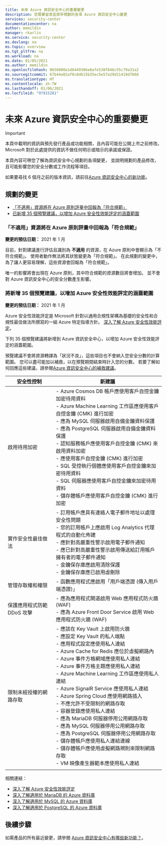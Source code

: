 ```yaml
---
title: 未來 Azure 資訊安全中心的重要變更
description: 您需要留意並提早規劃的各項 Azure 資訊安全中心變更
services: security-center
documentationcenter: na
author: memildin
manager: rkarlin
ms.service: security-center
ms.devlang: na
ms.topic: overview
ms.tgt_pltfrm: na
ms.workload: na
ms.date: 01/05/2021
ms.author: memildin
ms.openlocfilehash: 0656000a1d6449306e8afe538f846c55c79a31a2
ms.sourcegitcommit: 67b44a02af0c8d615b35ec5e57a29d21419d7668
ms.translationtype: HT
ms.contentlocale: zh-TW
ms.lasthandoff: 01/06/2021
ms.locfileid: "97915281"
---
```

# <a name="important-upcoming-changes-to-azure-security-center"></a>未來 Azure 資訊安全中心的重要變更

> [!IMPORTANT]
> 本頁中載明的資訊與預先發行產品或功能相關，且內容可能在公開上市之前修改。 Microsoft 對於此處提供的資訊不做任何明示或暗示的承諾或保證。

本頁內容可帶您了解為資訊安全中心規劃的各項變更， 並說明規劃的產品修改，且可能影響您的安全分數或工作流程等項目。

如果要尋找 6 個月之前的版本資訊，請前往[Azure 資訊安全中心的新功能](release-notes.md)。


## <a name="planned-changes"></a>規劃的變更

- [「不適用」資源將在 Azure 原則評量中回報為「符合規範」](#not-applicable-resources-to-be-reported-as-compliant-in-azure-policy-assessments)
- [已新增 35 個預覽建議，以增加 Azure 安全性效能評定的涵蓋範圍](#35-preview-recommendations-being-added-to-increase-coverage-of-azure-security-benchmark)

### <a name="not-applicable-resources-to-be-reported-as-compliant-in-azure-policy-assessments"></a>「不適用」資源將在 Azure 原則評量中回報為「符合規範」

**變更的預估日期：** 2021 年 1 月

目前，針對建議進行評估且識別為 **不適用** 的資源，在 Azure 原則中會顯示為「不符合規範」。 使用者動作無法將其狀態變更為「符合規範」。 在此規劃的變更中，為了讓人更容易理解，這些資源會回報為「符合規範」。

唯一的影響將會出現在 Azure 原則，其中符合規範的資源數目將會增加。 並不會對 Azure 資訊安全中心的安全分數產生影響。

### <a name="35-preview-recommendations-being-added-to-increase-coverage-of-azure-security-benchmark"></a>將新增 35 個預覽建議，以增加 Azure 安全性效能評定的涵蓋範圍

**變更的預估日期：** 2021 年 1 月

Azure 安全性效能評定是 Microsoft 針對以通用合規性架構為基礎的安全性和合規性最佳做法所撰寫的一組 Azure 特定指導方針。 [深入了解 Azure 安全性效能評定](../security/benchmarks/introduction.md)。

下列 35 個預覽建議將新增到 Azure 資訊安全中心，以增加 Azure 安全性效能評定的涵蓋範圍。

預覽建議不會將資源轉譯為「狀況不良」，這些項目也不會納入您安全分數的計算範圍。 您可以盡可能加以補救，以在預覽期間結束時計入您的分數。 若要了解如何回應這些建議，請參閱[Azure 資訊安全中心的補救建議](security-center-remediate-recommendations.md)。

| 安全性控制                     | 新建議                                                                                                                                                                                                                                                                                                                                                                                                                                                                                                                                                                                                                                                                                                                                                                                                                                                                                                                  |
|--------------------------------------|--------------------------------------------------------------------------------------------------------------------------------------------------------------------------------------------------------------------------------------------------------------------------------------------------------------------------------------------------------------------------------------------------------------------------------------------------------------------------------------------------------------------------------------------------------------------------------------------------------------------------------------------------------------------------------------------------------------------------------------------------------------------------------------------------------------------------------------------------------------------------------------------------------------------------------------|
| 啟用待用加密            | - Azure Cosmos DB 帳戶應使用客戶自控金鑰加密待用資料<br>- Azure Machine Learning 工作區應使用客戶自控金鑰 (CMK) 進行加密<br>- 應為 MySQL 伺服器啟用自備金鑰資料保護<br>- 應為 PostgreSQL 伺服器啟用自備金鑰資料保護<br>- 認知服務帳戶應使用客戶自控金鑰 (CMK) 來啟用資料加密<br>- 應使用客戶自控金鑰 (CMK) 進行加密<br>- SQL 受控執行個體應使用客戶自控金鑰來加密待用資料<br>- SQL 伺服器應使用客戶自控金鑰來加密待用資料<br>- 儲存體帳戶應使用客戶自控金鑰 (CMK) 進行加密                                                                                                                                                              |
| 實作安全性最佳做法    | - 訂用帳戶應具有連絡人電子郵件地址以處理安全性問題<br> - 您的訂用帳戶上應啟用 Log Analytics 代理程式的自動化佈建<br> - 應針對高嚴重性警示啟用電子郵件通知<br> - 應已針對高嚴重性警示啟用傳送給訂用帳戶擁有者的電子郵件通知<br> - 金鑰保存庫應啟用清除保護<br> - 金鑰保存庫應已啟用虛刪除 |
| 管理存取權和權限        | - 函數應用程式應啟用「用戶端憑證 (傳入用戶端憑證)」 |
| 保護應用程式防範 DDoS 攻擊 | - 應為應用程式閘道啟用 Web 應用程式防火牆 (WAF)<br> - 應為 Azure Front Door Service 啟用 Web 應用程式防火牆 (WAF) |
| 限制未經授權的網路存取 | - 應該在 Key Vault 上啟用防火牆<br> - 應設定 Key Vault 的私人端點<br> - 應用程式設定應使用私人連結<br> - Azure Cache for Redis 應位於虛擬網路內<br> - Azure 事件方格網域應使用私人連結<br> - Azure 事件方格主題應使用私人連結<br> - Azure Machine Learning 工作區應使用私人連結<br> - Azure SignalR Service 應使用私人連結<br> - Azure Spring Cloud 應使用網路插入<br> - 不應允許不受限制的網路存取<br> - 容器登錄應使用私人連結<br> - 應為 MariaDB 伺服器停用公用網路存取<br> - 應為 MySQL 伺服器停用公用網路存取<br> - 應為 PostgreSQL 伺服器停用公用網路存取<br> - 儲存體帳戶應使用私人連結連線<br> - 儲存體帳戶應使用虛擬網路規則來限制網路存取<br> - VM 映像產生器範本應使用私人連結|
|                                      |                                                                                                                                                                                                                                                                                                                                                                                                                                                                                                                                                                                                                                                                                                                                                                                                                                                                                                                                      |

相關連結：

- [深入了解 Azure 安全性效能評定](../security/benchmarks/introduction.md)
- [深入了解適用於 MariaDB 的 Azure 資料庫](../mariadb/overview.md)
- [深入了解適用於 MySQL 的 Azure 資料庫](../mysql/overview.md)
- [深入了解適用於 PostgreSQL 的 Azure 資料庫](../postgresql/overview.md)





## <a name="next-steps"></a>後續步驟

如需產品的所有最近變更，請參閱 [Azure 資訊安全中心有哪些新功能？](release-notes.md)。